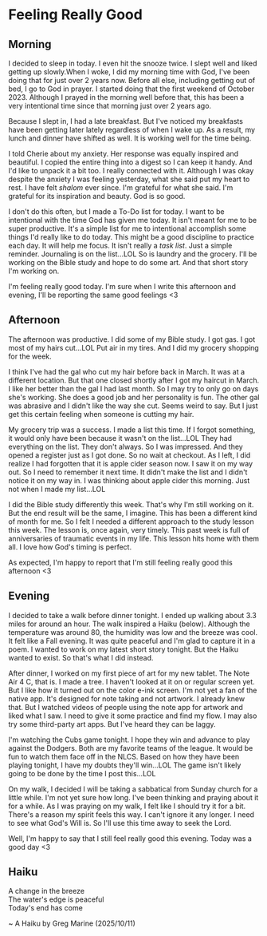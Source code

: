 # Feeling Really Good

## Morning

I decided to sleep in today. I even hit the snooze twice. I slept well and liked getting up slowly.When I woke, I did my morning time with God, I've been doing that for just over 2 years now. Before all else, including getting out of bed, I go to God in prayer. I started doing that the first weekend of October 2023. Although I prayed in the morning well before that, this has been a very intentional time since that morning just over 2 years ago.

Because I slept in, I had a late breakfast. But I've noticed my breakfasts have been getting later lately regardless of when I wake up. As a result, my lunch and dinner have shifted as well. It is working well for the time being.

I told Cherie about my anxiety. Her response was equally inspired and beautiful. I copied the entire thing into a digest so I can keep it handy. And I'd like to unpack it a bit too. I really connected with it. Although I was okay despite the anxiety I was feeling yesterday, what she said put my heart to rest. I have felt *shalom* ever since. I'm grateful for what she said. I'm grateful for its inspiration and beauty. God is so good.

I don't do this often, but I made a To-Do list for today. I want to be intentional with the time God has given me today. It isn't meant for me to be super productive. It's a simple list for me to intentional accomplish some things I'd really like to do today. This might be a good discipline to practice each day. It will help me focus. It isn't really a *task list*. Just a simple reminder. Journaling is on the list...LOL So is laundry and the grocery. I'll be working on the Bible study and hope to do some art. And that short story I'm working on.

I'm feeling really good today. I'm sure when I write this afternoon and evening, I'll be reporting the same good feelings <3

## Afternoon

The afternoon was productive. I did some of my Bible study. I got gas. I got most of my hairs cut...LOL Put air in my tires. And I did my grocery shopping for the week.

I think I've had the gal who cut my hair before back in March. It was at a different location. But that one closed shortly after I got my haircut in March. I like her better than the gal I had last month. So I may try to only go on days she's working. She does a good job and her personality is fun. The other gal was abrasive and I didn't like the way she cut. Seems weird to say. But I just get this certain feeling when someone is cutting my hair.

My grocery trip was a success. I made a list this time. If I forgot something, it would only have been because it wasn't on the list...LOL They had everything on the list. They don't always. So I was impressed. And they opened a register just as I got done. So no wait at checkout. As I left, I did realize I had forgotten that it is apple cider season now. I saw it on my way out. So I need to remember it next time. It didn't make the list and I didn't notice it on my way in. I was thinking about apple cider this morning. Just not when I made my list...LOL

I did the Bible study differently this week. That's why I'm still working on it. But the end result will be the same, I imagine. This has been a different kind of month for me. So I felt I needed a different approach to the study lesson this week. The lesson is, once again, very timely. This past week is full of anniversaries of traumatic events in my life. This lesson hits home with them all. I love how God's timing is perfect.

As expected, I'm happy to report that I'm still feeling really good this afternoon <3

## Evening

I decided to take a walk before dinner tonight. I ended up walking about 3.3 miles for around an hour. The walk inspired a Haiku (below). Although the temperature was around 80, the humidity was low and the breeze was cool. It felt like a Fall evening. It was quite peaceful and I'm glad to capture it in a poem. I wanted to work on my latest short story tonight. But the Haiku wanted to exist. So that's what I did instead.

After dinner, I worked on my first piece of art for my new tablet. The Note Air 4 C, that is. I made a tree. I haven't looked at it on or regular screen yet. But I like how it turned out on the color e-ink screen. I'm not yet a fan of the native app. It's designed for note taking and not artwork. I already knew that. But I watched videos of people using the note app for artwork and liked what I saw. I need to give it some practice and find my flow. I may also try some third-party art apps. But I've heard they can be laggy.

I'm watching the Cubs game tonight. I hope they win and advance to play against the Dodgers. Both are my favorite teams of the league. It would be fun to watch them face off in the NLCS. Based on how they have been playing tonight, I have my doubts they'll win...LOL The game isn't likely going to be done by the time I post this...LOL

On my walk, I decided I will be taking a sabbatical from Sunday church for a little while. I'm not yet sure how long. I've been thinking and praying about it for a while. As I was praying on my walk, I felt like I should try it for a bit. There's a reason my spirit feels this way. I can't ignore it any longer. I need to see what God's Will is. So I'll use this time away to seek the Lord.

Well, I'm happy to say that I still feel really good this evening. Today was a good day <3

## Haiku

A change in the breeze\
The water's edge is peaceful\
Today's end has come

~ A Haiku by Greg Marine (2025/10/11)
